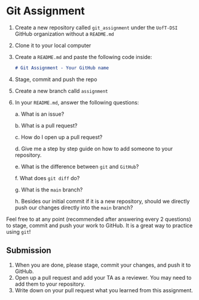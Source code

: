 # Git Assignment

1. Create a new repository called `git_assignment` under the `UofT-DSI` GitHub organization without a `README.md`
2. Clone it to your local computer
3. Create a `README.md` and paste the following code inside:

    ```markdown
    # Git Assignment - Your GitHub name
    ```

4. Stage, commit and push the repo
5. Create a new branch calld `assignment`
6. In your `README.md`, answer the following questions:

    a. What is an issue?
    
    b. What is a pull request?

    c. How do I open up a pull request?
    
    d. Give me a step by step guide on how to add someone to your repository.

    e. What is the difference between `git` and `GitHub`?

    f. What does `git diff` do?

    g. What is the `main` branch?

    h. Besides our initial commit if it is a new repository, should we directly push our changes directly into the `main` branch?

Feel free to at any point (recommended after answering every 2 questions) to stage, commit and push your work to GitHub. It is a great way to practice using `git`!

## Submission

1. When you are done, please stage, commit your changes, and push it to GitHub.
2. Open up a pull request and add your TA as a reviewer. You may need to add them to your repository.
3. Write down on your pull request what you learned from this assignment.
